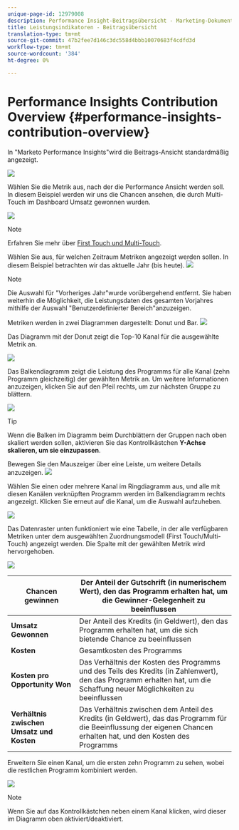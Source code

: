 ```yaml
---
unique-page-id: 12979008
description: Performance Insight-Beitragsübersicht - Marketing-Dokumente - Produktdokumentation
title: Leistungsindikatoren - Beitragsübersicht
translation-type: tm+mt
source-git-commit: 47b2fee7d146c3dc558d4bbb10070683f4cdfd3d
workflow-type: tm+mt
source-wordcount: '384'
ht-degree: 0%

---
```



# Performance Insights Contribution Overview {#performance-insights-contribution-overview}

In &quot;Marketo Performance Insights&quot;wird die Beitrags-Ansicht standardmäßig angezeigt.

![](assets/one-1.png)

Wählen Sie die Metrik aus, nach der die Performance Ansicht werden soll. In diesem Beispiel werden wir uns die Chancen ansehen, die durch Multi-Touch im Dashboard Umsatz gewonnen wurden.

![](assets/2.png)

>[!NOTE]
>
>Erfahren Sie mehr über [First Touch und Multi-Touch](http://docs.marketo.com/display/DOCS/Understanding+Attribution).

Wählen Sie aus, für welchen Zeitraum Metriken angezeigt werden sollen. In diesem Beispiel betrachten wir das aktuelle Jahr (bis heute).   ![](assets/3-1.png)

>[!NOTE]
>
>Die Auswahl für &quot;Vorheriges Jahr&quot;wurde vorübergehend entfernt. Sie haben weiterhin die Möglichkeit, die Leistungsdaten des gesamten Vorjahres mithilfe der Auswahl &quot;Benutzerdefinierter Bereich&quot;anzuzeigen.

Metriken werden in zwei Diagrammen dargestellt: Donut und Bar.   ![](assets/four.png)

Das Diagramm mit der Donut zeigt die Top-10 Kanal für die ausgewählte Metrik an.

![](assets/5-1.png)

Das Balkendiagramm zeigt die Leistung des Programms für alle Kanal (zehn Programm gleichzeitig) der gewählten Metrik an. Um weitere Informationen anzuzeigen, klicken Sie auf den Pfeil rechts, um zur nächsten Gruppe zu blättern.

![](assets/six.png)

>[!TIP]
>
>Wenn die Balken im Diagramm beim Durchblättern der Gruppen nach oben skaliert werden sollen, aktivieren Sie das Kontrollkästchen **Y-Achse skalieren, um sie einzupassen**.

Bewegen Sie den Mauszeiger über eine Leiste, um weitere Details anzuzeigen.   ![](assets/seven.png)

Wählen Sie einen oder mehrere Kanal im Ringdiagramm aus, und alle mit diesen Kanälen verknüpften Programm werden im Balkendiagramm rechts angezeigt. Klicken Sie erneut auf die Kanal, um die Auswahl aufzuheben.

![](assets/eight.png)

Das Datenraster unten funktioniert wie eine Tabelle, in der alle verfügbaren Metriken unter dem ausgewählten Zuordnungsmodell (First Touch/Multi-Touch) angezeigt werden. Die Spalte mit der gewählten Metrik wird hervorgehoben.

![](assets/9.png)

| **Chancen gewinnen** | Der Anteil der Gutschrift (in numerischem Wert), den das Programm erhalten hat, um die Gewinner-Gelegenheit zu beeinflussen |
|---|---|
| **Umsatz Gewonnen** | Der Anteil des Kredits (in Geldwert), den das Programm erhalten hat, um die sich bietende Chance zu beeinflussen |
| **Kosten** | Gesamtkosten des Programms |
| **Kosten pro Opportunity Won** | Das Verhältnis der Kosten des Programms und des Teils des Kredits (in Zahlenwert), den das Programm erhalten hat, um die Schaffung neuer Möglichkeiten zu beeinflussen |
| **Verhältnis zwischen Umsatz und Kosten** | Das Verhältnis zwischen dem Anteil des Kredits (in Geldwert), das das Programm für die Beeinflussung der eigenen Chancen erhalten hat, und den Kosten des Programms |

Erweitern Sie einen Kanal, um die ersten zehn Programm zu sehen, wobei die restlichen Programm kombiniert werden.

![](assets/10.png)

>[!NOTE]
>
>Wenn Sie auf das Kontrollkästchen neben einem Kanal klicken, wird dieser im Diagramm oben aktiviert/deaktiviert.

